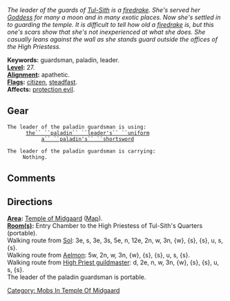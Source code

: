 *The leader of the guards of [Tul-Sith](Tul-Sith "wikilink") is a
[firedrake](Firedrakes "wikilink"). She's served her
[Goddess](:Category:_Gods_And_Goddesses "wikilink") for many a moon and
in many exotic places. Now she's settled in to guarding the temple. It
is difficult to tell how old a [firedrake](Firedrakes "wikilink") is,
but this one's scars show that she's not inexperienced at what she does.
She casually leans against the wall as she stands guard outside the
offices of the High Priestess.*

**Keywords:** guardsman, paladin, leader.  
**[Level](Level "wikilink"):** 27.  
**[Alignment](Alignment "wikilink"):** apathetic.  
**[Flags](:Category:_Mob_Types "wikilink"):**
[citizen](Citizen_Mobs "wikilink"),
[steadfast](Sentinel_Mobs "wikilink").  
**Affects:** [protection evil](Protection_Evil "wikilink").  

## Gear

`The leader of the paladin guardsman is using:`  
<worn on body>`      `[`the`` ``paladin`` ``leader's`` ``uniform`](Paladin_Leader's_Uniform "wikilink")  
<wielded>`           `[`a`` ``paladin's`` ``shortsword`](Paladin's_Shortsword_(Temple_of_Midgaard) "wikilink")

`The leader of the paladin guardsman is carrying:`  
`     Nothing.`

## Comments

## Directions

**[Area](:Category:_Areas "wikilink"):** [Temple of
Midgaard](:Category:_Temple_Of_Midgaard "wikilink")
([Map](Temple_Of_Midgaard_Map "wikilink")).  
**[Room(s)](:Category:_Rooms "wikilink"):** Entry Chamber to the High
Priestess of Tul-Sith's Quarters (portable).  
Walking route from [Sol](Sol "wikilink"): 3e, s, 3e, 3s, 5e, n, 12e, 2n,
w, 3n, {w}, {s}, {s}, u, s, {s}.  
Walking route from [Aelmon](Aelmon "wikilink"): 5w, 2n, w, 3n, {w}, {s},
{s}, u, s, {s}.  
Walking route from [High Priest
guildmaster](Guildmaster_(cleric) "wikilink"): d, 2e, n, w, 3n, {w},
{s}, {s}, u, s, {s}.  
The leader of the paladin guardsman is portable.  

[Category: Mobs In Temple Of
Midgaard](Category:_Mobs_In_Temple_Of_Midgaard "wikilink")
